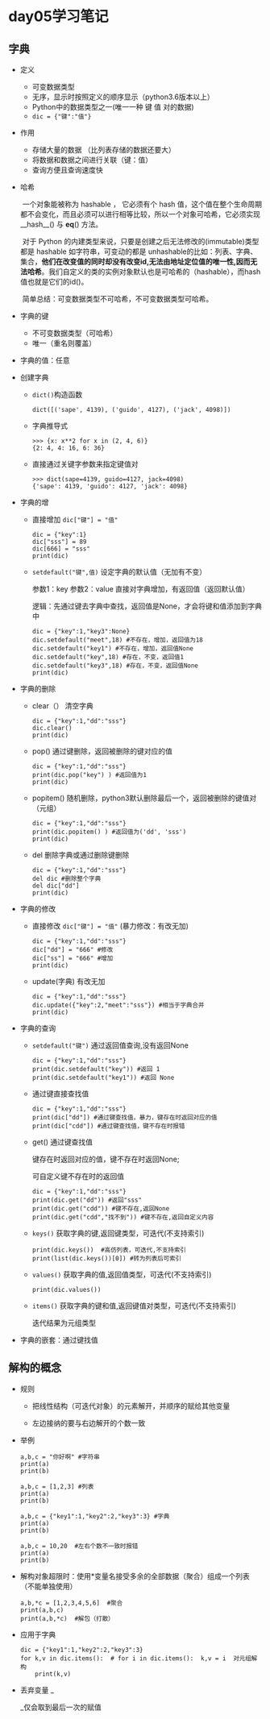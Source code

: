 # day05学习笔记

## 字典

+ 定义

  + 可变数据类型
  + 无序，显示时按照定义的顺序显示（python3.6版本以上）
  + Python中的数据类型之一(唯一一种 键 值 对的数据)
  + `dic = {"键":"值"}`

+ 作用

  + 存储大量的数据 （比列表存储的数据还要大）
  + 将数据和数据之间进行关联（键：值）
  + 查询方便且查询速度快

+ 哈希

  ​        一个对象能被称为 hashable ， 它必须有个 hash 值，这个值在整个生命周期都不会变化，而且必须可以进行相等比较，所以一个对象可哈希，它必须实现__hash__() 与 __eq__() 方法。

  ​		对于 Python 的内建类型来说，只要是创建之后无法修改的(immutable)类型都是 hashable 如字符串，可变动的都是 unhashable的比如：列表、字典、集合，**他们在改变值的同时却没有改变id,无法由地址定位值的唯一性,因而无法哈希**。我们自定义的类的实例对象默认也是可哈希的（hashable），而hash值也就是它们的id()。

  ​		简单总结：可变数据类型不可哈希，不可变数据类型可哈希。

+ 字典的键

  + 不可变数据类型（可哈希）
  + 唯一（重名则覆盖）

+ 字典的值：任意

+ 创建字典

  + `dict()`构造函数

    ```
    dict([('sape', 4139), ('guido', 4127), ('jack', 4098)])
    ```

  + 字典推导式

    ```
    >>> {x: x**2 for x in (2, 4, 6)}
    {2: 4, 4: 16, 6: 36}
    ```

  + 直接通过关键字参数来指定键值对

    ```
    >>> dict(sape=4139, guido=4127, jack=4098)
    {'sape': 4139, 'guido': 4127, 'jack': 4098}
    ```

+ 字典的增

  + 直接增加 `dic["键"] = "值"`

    ```
    dic = {"key":1}
    dic["sss"] = 89
    dic[666] = "sss"
    print(dic)
    ```

  + `setdefault("键",值)`    设定字典的默认值（无加有不变）

    参数1：key 参数2：value  直接对字典增加，有返回值（返回默认值）

    逻辑：先通过键去字典中查找，返回值是None，才会将键和值添加到字典中

    ```
    dic = {"key":1,"key3":None}
    dic.setdefault("meet",18) #不存在，增加，返回值为18
    dic.setdefault("key1") #不存在，增加，返回值None
    dic.setdefault("key",18) #存在，不变，返回值1
    dic.setdefault("key3",18) #存在，不变，返回值None
    print(dic)
    ```

+ 字典的删除

  + clear（） 清空字典

    ```
    dic = {"key":1,"dd":"sss"}
    dic.clear()
    print(dic)
    ```

  + pop() 通过键删除，返回被删除的键对应的值

    ```
    dic = {"key":1,"dd":"sss"}
    print(dic.pop("key") ) #返回值为1
    print(dic)
    ```

  + popitem() 随机删除，python3默认删除最后一个，返回被删除的键值对（元组）

    ```
    dic = {"key":1,"dd":"sss"}
    print(dic.popitem() ) #返回值为('dd', 'sss')
    print(dic)
    ```

  + del 删除字典或通过删除键删除

    ```
    dic = {"key":1,"dd":"sss"}
    del dic #删除整个字典
    del dic["dd"]
    print(dic)
    ```

+ 字典的修改

  + 直接修改 `dic["键"] = "值"`  (暴力修改：有改无加)

    ```
    dic = {"key":1,"dd":"sss"}
    dic["dd"] = "666" #修改
    dic["ss"] = "666" #增加
    print(dic)
    ```

  + update(字典)  有改无加

    ```
    dic = {"key":1,"dd":"sss"}
    dic.update({"key":2,"meet":"sss"}) #相当于字典合并
    print(dic)
    ```

+ 字典的查询

  + `setdefault("键")`    通过返回值查询,没有返回None

    ```
    dic = {"key":1,"dd":"sss"}
    print(dic.setdefault("key")) #返回 1
    print(dic.setdefault("key1")) #返回 None
    ```

  + 通过键直接查找值

    ```
    dic = {"key":1,"dd":"sss"}
    print(dic["dd"]) #通过键查找值，暴力，键存在时返回对应的值
    print(dic["cdd"]) #通过键查找值，键不存在时报错
    ```

  + get()  通过键查找值

    键存在时返回对应的值，键不存在时返回None;

    可自定义键不存在时的返回值

    ```
    dic = {"key":1,"dd":"sss"}
    print(dic.get("dd")) #返回"sss"
    print(dic.get("cdd")) #键不存在,返回None
    print(dic.get("cdd","找不到")) #键不存在,返回自定义内容
    ```

  + `keys()`  获取字典的键,返回键类型，可迭代(不支持索引)

    ```
    print(dic.keys())  #高仿列表，可迭代,不支持索引
    print(list(dic.keys())[0]) #转为列表后可索引
    ```

  + `values()` 获取字典的值,返回值类型，可迭代(不支持索引)

    ```
    print(dic.values())
    ```

  + `items()` 获取字典的键和值,返回键值对类型，可迭代(不支持索引)

    迭代结果为元组类型

+ 字典的嵌套：通过键找值

## 解构的概念

+ 规则

  + 把线性结构（可迭代对象）的元素解开，并顺序的赋给其他变量

  + 左边接纳的要与右边解开的个数一致

+ 举例

  ```
  a,b,c = "你好啊" #字符串
  print(a)
  print(b)
  ```

  ```
  a,b,c = [1,2,3] #列表
  print(a)
  print(b)
  ```

  ```
  a,b,c = {"key1":1,"key2":2,"key3":3} #字典
  print(a)
  print(b)
  ```

  ```
  a,b,c = 10,20  #左右个数不一致时报错
  print(a)
  print(b)
  ```

+ 解构对象超限时：使用*变量名接受多余的全部数据（聚合）组成一个列表（不能单独使用）

  ```
  a,b,*c = [1,2,3,4,5,6]  #聚合
  print(a,b,c)
  print(a,b,*c)  #解包（打散）
  ```

+ 应用于字典

  ```
  dic = {"key1":1,"key2":2,"key3":3}
  for k,v in dic.items():  # for i in dic.items():  k,v = i  对元组解构
      print(k,v)
  ```

+ 丢弃变量  _

  _仅会取到最后一次的赋值

  